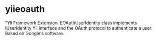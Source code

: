 # yiieoauth
"Yii Framework Extension. EOAuthUserIdentity class implements IUserIdentity Yii interface and the OAuth protocol to authenticate a user. Based on Google's software.
